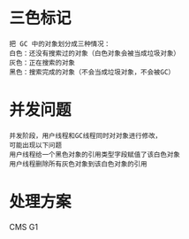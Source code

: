 # 三色标记

	把 GC 中的对象划分成三种情况：
	白色：还没有搜索过的对象（白色对象会被当成垃圾对象）
	灰色：正在搜索的对象
	黑色：搜索完成的对象（不会当成垃圾对象，不会被GC）

# 并发问题

	并发阶段，用户线程和GC线程同时对对象进行修改，
	可能出现以下问题
	用户线程给一个黑色对象的引用类型字段赋值了该白色对象
	用户线程删除所有灰色对象到该白色对象的引用

# 处理方案

CMS
G1
